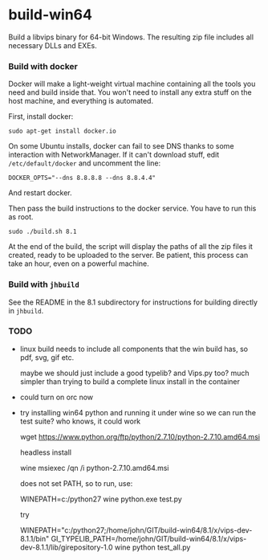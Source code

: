 # build-win64

Build a libvips binary for 64-bit Windows. The resulting zip file includes all
necessary DLLs and EXEs.

### Build with docker

Docker will make a light-weight virtual machine containing all the
tools you need and build inside that. You won't need to install any
extra stuff on the host machine, and everything is automated.

First, install docker:

```
sudo apt-get install docker.io
```

On some Ubuntu installs, docker can fail to see DNS thanks to some interaction
with NetworkManager. If it can't download stuff, edit `/etc/default/docker`
and uncomment the line:

```
DOCKER_OPTS="--dns 8.8.8.8 --dns 8.8.4.4"
```

And restart docker.

Then pass the build instructions to the docker service. You have to run
this as root.

```
sudo ./build.sh 8.1
```

At the end of the build, the script will display the paths of all the
zip files it created, ready to be uploaded to the server. Be patient,
this process can take an hour, even on a powerful machine.

### Build with `jhbuild`

See the README in the 8.1 subdirectory for instructions for building
directly in `jhbuild`.

### TODO

- linux build needs to include all components that the win build has, so pdf,
  svg, gif etc. 

  maybe we should just include a good typelib? and Vips.py too? much simpler
  than trying to build a complete linux install in the container

- could turn on orc now

- try installing win64 python and running it under wine so we can run the test
  suite? who knows, it could work

	wget https://www.python.org/ftp/python/2.7.10/python-2.7.10.amd64.msi

  headless install

	wine msiexec /qn /i python-2.7.10.amd64.msi 

  does not set PATH, so to run, use:

	WINEPATH=c:/python27 wine python.exe test.py

  try

	WINEPATH="c:/python27;/home/john/GIT/build-win64/8.1/x/vips-dev-8.1.1/bin" GI_TYPELIB_PATH=/home/john/GIT/build-win64/8.1/x/vips-dev-8.1.1/lib/girepository-1.0 wine python test_all.py


